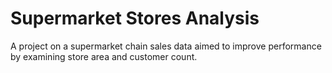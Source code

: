 # Supermarket Stores Analysis
A project on a supermarket  chain sales data aimed to improve performance by examining store area and customer count.
